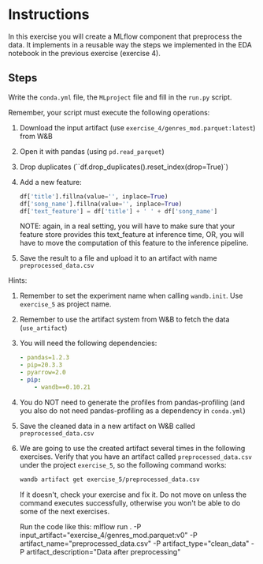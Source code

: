 # Instructions
In this exercise you will create a MLflow component that preprocess the data. 
It implements in a reusable way the steps we implemented in the EDA notebook in the previous exercise (exercise 4).

## Steps

Write the ``conda.yml`` file, the ``MLproject`` file and fill in the ``run.py`` script.

Remember, your script must execute the following operations:
1. Download the input artifact (use ``exercise_4/genres_mod.parquet:latest``) from W&B
2. Open it with pandas (using ``pd.read_parquet``)
3. Drop duplicates (``df.drop_duplicates().reset_index(drop=True)`)
4. Add a new feature:
   ```python
   df['title'].fillna(value='', inplace=True)
   df['song_name'].fillna(value='', inplace=True)
   df['text_feature'] = df['title'] + ' ' + df['song_name']
   ```
   NOTE: again, in a real setting, you will have to make sure that your feature
   store provides this text_feature at inference time, OR, you will have to move
   the computation of this feature to the inference pipeline.
   
5. Save the result to a file and upload it to an artifact with name ``preprocessed_data.csv``

Hints:
1. Remember to set the experiment name when calling ``wandb.init``. Use ``exercise_5`` as project
   name.
2. Remember to use the artifact system from W&B to fetch the data (``use_artifact``)
   
3. You will need the following dependencies:
   ```yaml
   - pandas=1.2.3
   - pip=20.3.3
   - pyarrow=2.0
   - pip:
       - wandb==0.10.21
   ```
3. You do NOT need to generate the profiles from pandas-profiling (and you also do not need
   pandas-profiling as a dependency in ``conda.yml``)
4. Save the cleaned data in a new artifact on W&B called ``preprocessed_data.csv``
5. We are going to use the created artifact several times in the following exercises. Verify that
   you have an artifact called ``preprocessed_data.csv`` under the project ``exercise_5``, so the
   following command works:
   ```bash
   wandb artifact get exercise_5/preprocessed_data.csv
   ```
   If it doesn't, check your exercise and fix it. Do not move on unless the command executes
   successfully, otherwise you won't be able to do some of the next exercises.

   Run the code like this:
   mlflow run . -P input_artifact="exercise_4/genres_mod.parquet:v0" -P artifact_name="preprocessed_data.csv" -P artifact_type="clean_data" -P artifact_description="Data after preprocessing"
   